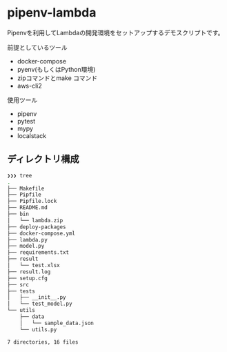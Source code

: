 # pipenv-lambda

Pipenvを利用してLambdaの開発環境をセットアップするデモスクリプトです。

前提としているツール

* docker-compose
* pyenv(もしくはPython環境) 
* zipコマンドとmake コマンド
* aws-cli2


使用ツール
 * pipenv
 * pytest
 * mypy
 * localstack


## ディレクトリ構成

```bash
❯❯❯ tree
.
├── Makefile
├── Pipfile
├── Pipfile.lock
├── README.md
├── bin
│   └── lambda.zip
├── deploy-packages
├── docker-compose.yml
├── lambda.py
├── model.py
├── requirements.txt
├── result
│   └── test.xlsx
├── result.log
├── setup.cfg
├── src
├── tests
│   ├── __init__.py
│   └── test_model.py
└── utils
    ├── data
    │   └── sample_data.json
    └── utils.py

7 directories, 16 files
```